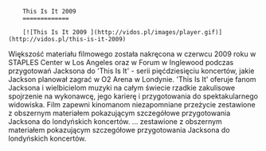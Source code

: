 
        This Is It 2009 
        =============
        
        [![This Is It 2009 ](http://vidos.pl/images/player.gif)](http://vidos.pl/this-is-it-2009)
        
        
 Większość materiału filmowego została nakręcona w czerwcu 2009 roku w STAPLES Center w Los Angeles oraz w Forum w Inglewood podczas przygotowań Jacksona do 'This Is It' - serii pięćdziesięciu koncertów, jakie Jackson planował zagrać w O2 Arena w Londynie. 'This Is It' oferuje fanom Jacksona i wielbicielom muzyki na całym świecie rzadkie zakulisowe spojrzenie na wykonawcę, jego karierę i przygotowania do spektakularnego widowiska. Film zapewni kinomanom niezapomniane przeżycie zestawione z obszernym materiałem pokazującym szczegółowe przygotowania Jacksona do londyńskich koncertów.  ... zestawione z obszernym materiałem pokazującym szczegółowe przygotowania Jacksona do londyńskich koncertów.
    